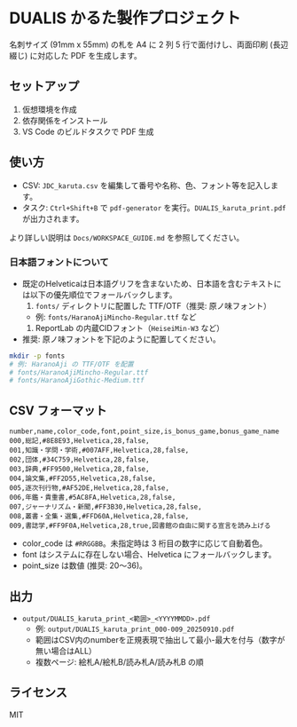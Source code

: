 # DUALIS かるた製作プロジェクト

名刺サイズ (91mm x 55mm) の札を A4 に 2 列 5 行で面付けし、両面印刷 (長辺綴じ) に対応した PDF を生成します。

## セットアップ

1. 仮想環境を作成
2. 依存関係をインストール
3. VS Code のビルドタスクで PDF 生成

## 使い方

- CSV: `JDC_karuta.csv` を編集して番号や名称、色、フォント等を記入します。
- タスク: `Ctrl+Shift+B` で `pdf-generator` を実行。`DUALIS_karuta_print.pdf` が出力されます。

より詳しい説明は `Docs/WORKSPACE_GUIDE.md` を参照してください。

### 日本語フォントについて

- 既定のHelveticaは日本語グリフを含まないため、日本語を含むテキストには以下の優先順位でフォールバックします。
  1. `fonts/` ディレクトリに配置した TTF/OTF（推奨: 原ノ味フォント）
  - 例: `fonts/HaranoAjiMincho-Regular.ttf` など
  1. ReportLab の内蔵CIDフォント（`HeiseiMin-W3` など）
- 推奨: 原ノ味フォントを下記のように配置してください。

```bash
mkdir -p fonts
# 例: HaranoAji の TTF/OTF を配置
# fonts/HaranoAjiMincho-Regular.ttf
# fonts/HaranoAjiGothic-Medium.ttf
```

## CSV フォーマット

```csv
number,name,color_code,font,point_size,is_bonus_game,bonus_game_name
000,総記,#8E8E93,Helvetica,28,false,
001,知識・学問・学術,#007AFF,Helvetica,28,false,
002,団体,#34C759,Helvetica,28,false,
003,辞典,#FF9500,Helvetica,28,false,
004,論文集,#FF2D55,Helvetica,28,false,
005,逐次刊行物,#AF52DE,Helvetica,28,false,
006,年鑑・貴重書,#5AC8FA,Helvetica,28,false,
007,ジャーナリズム・新聞,#FF3B30,Helvetica,28,false,
008,叢書・全集・選集,#FFD60A,Helvetica,28,false,
009,書誌学,#FF9F0A,Helvetica,28,true,図書館の自由に関する宣言を読み上げる
```

- color_code は `#RRGGBB`。未指定時は 3 桁目の数字に応じて自動着色。
- font はシステムに存在しない場合、Helvetica にフォールバックします。
- point_size は数値 (推奨: 20〜36)。

## 出力

- `output/DUALIS_karuta_print_<範囲>_<YYYYMMDD>.pdf`
  - 例: `output/DUALIS_karuta_print_000-009_20250910.pdf`
  - 範囲はCSV内のnumberを正規表現で抽出して最小-最大を付与（数字が無い場合はALL）
  - 複数ページ: 絵札A/絵札B/読み札A/読み札B の順

## ライセンス

MIT
